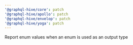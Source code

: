 ```yaml
---
'@graphql-hive/core': patch
'@graphql-hive/apollo': patch
'@graphql-hive/envelop': patch
'@graphql-hive/yoga': patch
---
```


Report enum values when an enum is used as an output type
